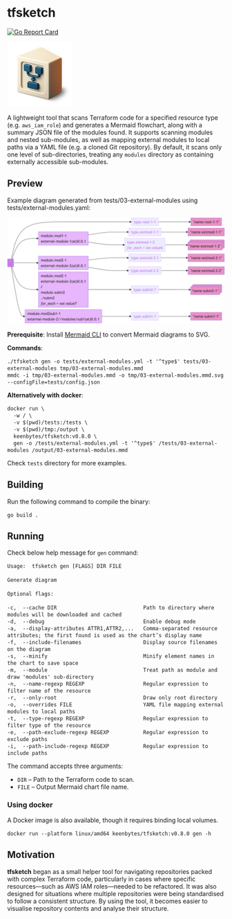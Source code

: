 # tfsketch

[![Go Report Card](https://goreportcard.com/badge/github.com/keenbytes/tfsketch)](https://goreportcard.com/report/github.com/keenbytes/tfsketch)

![tfsketch](tfsketch.png "tfsketch")

A lightweight tool that scans Terraform code for a specified resource type (e.g. `aws_iam_role`) and generates a Mermaid flowchart, along with a summary JSON file of the modules found. It supports scanning modules and nested sub-modules, as well as mapping external modules to local paths via a YAML file (e.g. a cloned Git repository). By default, it scans only one level of sub-directories, treating any `modules` directory as containing externally accessible sub-modules.

## Preview
Example diagram generated from tests/03-external-modules using tests/external-modules.yaml:

![preview](preview.png "chart preview")

**Prerequisite**: Install [Mermaid CLI](https://github.com/mermaid-js/mermaid-cli) to convert Mermaid diagrams to SVG.

**Commands**:
```
./tfsketch gen -o tests/external-modules.yml -t '^type$' tests/03-external-modules tmp/03-external-modules.mmd
mmdc -i tmp/03-external-modules.mmd -o tmp/03-external-modules.mmd.svg --configFile=tests/config.json
```

**Alternatively with docker**:
```
docker run \
  -w / \
  -v $(pwd)/tests:/tests \
  -v $(pwd)/tmp:/output \
  keenbytes/tfsketch:v0.8.0 \
  gen -o /tests/external-modules.yml -t '^type$' /tests/03-external-modules /output/03-external-modules.mmd
```

Check `tests` directory for more examples.

## Building
Run the following command to compile the binary:
```
go build .
```

## Running
Check below help message for `gen` command:

    Usage:  tfsketch gen [FLAGS] DIR FILE
    
    Generate diagram
    
    Optional flags: 

    -c,  --cache DIR                            Path to directory where modules will be downloaded and cached
    -d,  --debug                                Enable debug mode
    -a,  --display-attributes ATTR1,ATTR2,...   Comma-separated resource attributes; the first found is used as the chart’s display name
    -f,  --include-filenames                    Display source filenames on the diagram
    -s,  --minify                               Minify element names in the chart to save space
    -m,  --module                               Treat path as module and draw 'modules' sub-directory
    -n,  --name-regexp REGEXP                   Regular expression to filter name of the resource
    -r,  --only-root                            Draw only root directory
    -o,  --overrides FILE                       YAML file mapping external modules to local paths
    -t,  --type-regexp REGEXP                   Regular expression to filter type of the resource
    -e,  --path-exclude-regexp REGEXP           Regular expression to exclude paths
    -i,  --path-include-regexp REGEXP           Regular expression to include paths

The command accepts three arguments:

* `DIR` – Path to the Terraform code to scan.
* `FILE` – Output Mermaid chart file name.

### Using docker
A Docker image is also available, though it requires binding local volumes.

```
docker run --platform linux/amd64 keenbytes/tfsketch:v0.8.0 gen -h
```

## Motivation
**tfsketch** began as a small helper tool for navigating repositories packed with complex Terraform code, particularly in cases where specific resources—such as AWS IAM roles—needed to be refactored. It was also designed for situations where multiple repositories were being standardised to follow a consistent structure. By using the tool, it becomes easier to visualise repository contents and analyse their structure.

